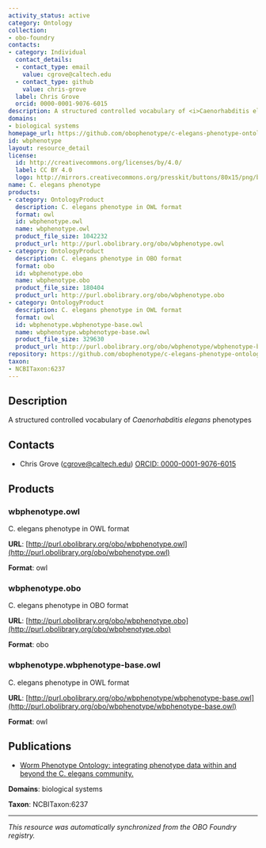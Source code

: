 ```yaml
---
activity_status: active
category: Ontology
collection:
- obo-foundry
contacts:
- category: Individual
  contact_details:
  - contact_type: email
    value: cgrove@caltech.edu
  - contact_type: github
    value: chris-grove
  label: Chris Grove
  orcid: 0000-0001-9076-6015
description: A structured controlled vocabulary of <i>Caenorhabditis elegans</i> phenotypes
domains:
- biological systems
homepage_url: https://github.com/obophenotype/c-elegans-phenotype-ontology
id: wbphenotype
layout: resource_detail
license:
  id: http://creativecommons.org/licenses/by/4.0/
  label: CC BY 4.0
  logo: http://mirrors.creativecommons.org/presskit/buttons/80x15/png/by.png
name: C. elegans phenotype
products:
- category: OntologyProduct
  description: C. elegans phenotype in OWL format
  format: owl
  id: wbphenotype.owl
  name: wbphenotype.owl
  product_file_size: 1042232
  product_url: http://purl.obolibrary.org/obo/wbphenotype.owl
- category: OntologyProduct
  description: C. elegans phenotype in OBO format
  format: obo
  id: wbphenotype.obo
  name: wbphenotype.obo
  product_file_size: 180404
  product_url: http://purl.obolibrary.org/obo/wbphenotype.obo
- category: OntologyProduct
  description: C. elegans phenotype in OWL format
  format: owl
  id: wbphenotype.wbphenotype-base.owl
  name: wbphenotype.wbphenotype-base.owl
  product_file_size: 329630
  product_url: http://purl.obolibrary.org/obo/wbphenotype/wbphenotype-base.owl
repository: https://github.com/obophenotype/c-elegans-phenotype-ontology
taxon:
- NCBITaxon:6237
---
```

## Description

A structured controlled vocabulary of <i>Caenorhabditis elegans</i> phenotypes

## Contacts

- Chris Grove (cgrove@caltech.edu) [ORCID: 0000-0001-9076-6015](https://orcid.org/0000-0001-9076-6015)

## Products

### wbphenotype.owl

C. elegans phenotype in OWL format

**URL**: [http://purl.obolibrary.org/obo/wbphenotype.owl](http://purl.obolibrary.org/obo/wbphenotype.owl)

**Format**: owl

### wbphenotype.obo

C. elegans phenotype in OBO format

**URL**: [http://purl.obolibrary.org/obo/wbphenotype.obo](http://purl.obolibrary.org/obo/wbphenotype.obo)

**Format**: obo

### wbphenotype.wbphenotype-base.owl

C. elegans phenotype in OWL format

**URL**: [http://purl.obolibrary.org/obo/wbphenotype/wbphenotype-base.owl](http://purl.obolibrary.org/obo/wbphenotype/wbphenotype-base.owl)

**Format**: owl

## Publications

- [Worm Phenotype Ontology: integrating phenotype data within and beyond the C. elegans community.](https://www.ncbi.nlm.nih.gov/pubmed/21261995)

**Domains**: biological systems

**Taxon**: NCBITaxon:6237

---

*This resource was automatically synchronized from the OBO Foundry registry.*
